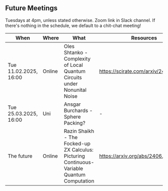 ## Future Meetings

Tuesdays at 4pm, unless stated otherwise. Zoom link in Slack channel. If there's nothing in the schedule, we default to a chit-chat meeting!

| When                  | Where  | What                                                                                        | Resources                            |
|-----------------------|--------|---------------------------------------------------------------------------------------------|--------------------------------------|
| Tue 11.02.2025, 16:00 | Online | Oles Shtanko - Complexity of Local Quantum Circuits under Nonunital Noise                   | https://scirate.com/arxiv/2411.04819 |
| Tue 25.03.2025, 16:00 | Uni    | Ansgar Burchards - Sphere Packing?                                                          | -                                    |
| The future            | Online | Razin Shaikh - The Focked-up ZX Calculus: Picturing Continuous-Variable Quantum Computation | https://arxiv.org/abs/2406.02905     |

